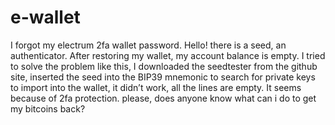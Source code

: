 # e-wallet
I forgot my electrum 2fa wallet password. Hello! there is a seed, an authenticator. After restoring my wallet, my account balance is empty. I tried to solve the problem like this, I downloaded the seedtester from the github site, inserted the seed into the BIP39 mnemonic to search for private keys to import into the wallet, it didn’t work, all the lines are empty. It seems because of 2fa protection. please, does anyone know what can i do to get my bitcoins back?
